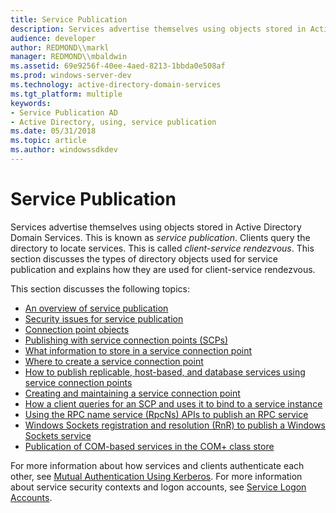 ```yaml
---
title: Service Publication
description: Services advertise themselves using objects stored in Active Directory Domain Services.
audience: developer
author: REDMOND\\markl
manager: REDMOND\\mbaldwin
ms.assetid: 69e9256f-40ee-4aed-8213-1bbda0e508af
ms.prod: windows-server-dev
ms.technology: active-directory-domain-services
ms.tgt_platform: multiple
keywords:
- Service Publication AD
- Active Directory, using, service publication
ms.date: 05/31/2018
ms.topic: article
ms.author: windowssdkdev
---
```


# Service Publication

Services advertise themselves using objects stored in Active Directory Domain Services. This is known as *service publication*. Clients query the directory to locate services. This is called *client-service rendezvous*. This section discusses the types of directory objects used for service publication and explains how they are used for client-service rendezvous.

This section discusses the following topics:

-   [An overview of service publication](about-service-publication.md)
-   [Security issues for service publication](security-issues-for-service-publication.md)
-   [Connection point objects](connection-points.md)
-   [Publishing with service connection points (SCPs)](publishing-with-service-connection-points.md)
-   [What information to store in a service connection point](service-connection-point-properties.md)
-   [Where to create a service connection point](where-to-create-a-service-connection-point.md)
-   [How to publish replicable, host-based, and database services using service connection points](service-connection-points-for-replicated-host-based-and-database-services.md)
-   [Creating and maintaining a service connection point](creating-and-maintaining-a-service-connection-point.md)
-   [How a client queries for an SCP and uses it to bind to a service instance](how-clients-find-and-use-a-service-connection-point.md)
-   [Using the RPC name service (RpcNs) APIs to publish an RPC service](publishing-with-the-rpc-name-service-rpcns.md)
-   [Windows Sockets registration and resolution (RnR) to publish a Windows Sockets service](publishing-with-windows-sockets-registration-and-resolution.md)
-   [Publication of COM-based services in the COM+ class store](publishing-com-services.md)

For more information about how services and clients authenticate each other, see [Mutual Authentication Using Kerberos](mutual-authentication-using-kerberos.md). For more information about service security contexts and logon accounts, see [Service Logon Accounts](service-logon-accounts.md).

 

 




